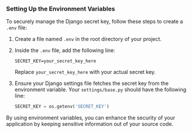### Setting Up the Environment Variables

To securely manage the Django secret key, follow these steps to create a `.env` file:

1. Create a file named `.env` in the root directory of your project.
2. Inside the `.env` file, add the following line:
    ```plaintext
    SECRET_KEY=your_secret_key_here
    ```
   Replace `your_secret_key_here` with your actual secret key.

3. Ensure your Django settings file fetches the secret key from the environment variable. Your `settings/base.py` should have the following line:
    ```python
    SECRET_KEY = os.getenv('SECRET_KEY')
    ```

By using environment variables, you can enhance the security of your application by keeping sensitive information out of your source code.